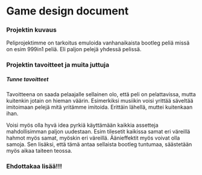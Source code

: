 # Game design document


### Projektin kuvaus
Peliprojektimme on tarkoitus emuloida vanhanaikaista bootleg peliä missä on esim 999in1 peliä. Eli paljon pelejä yhdessä pelissä. 

### Projektin tavoitteet ja muita juttuja

##### Tunne tavoitteet
Tavoitteena on saada pelaajalle sellainen olo, että peli on pelattavissa, mutta kuitenkin jotain on hieman väärin. Esimerkiksi musiikin voisi yrittää säveltää imitoimaan pelejä mitä yritämme imitoida. Erittäin lähellä, muttei kuitenkaan ihan.

Voisi myös olla hyvä idea pyrkiä käyttämään kaikkia assetteja mahdollisimman paljon uudestaan. Esim tilesetit kaikissa samat eri väreillä hahmot myös samat, myöskin eri väreillä. Äänieffektit myös voivat olla samoja. Sen lisäksi, että tämä antaa sellaista bootleg tuntumaa, säästetään myös aikaa taiteen teossa.

### Ehdottakaa lisää!!!

